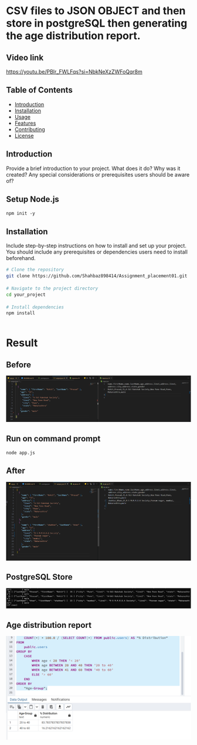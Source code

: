 #  CSV files to JSON OBJECT and then store in postgreSQL then generating the age distribution report.

## Video link
https://youtu.be/PBlr_FWLFqs?si=NbkNeXzZWFoQqr8m

## Table of Contents

- [Introduction](#introduction)
- [Installation](#installation)
- [Usage](#usage)
- [Features](#features)
- [Contributing](#contributing)
- [License](#license)


## Introduction

Provide a brief introduction to your project. What does it do? Why was it created? Any special considerations or prerequisites users should be aware of?

## Setup Node.js

```
npm init -y
```

## Installation

Include step-by-step instructions on how to install and set up your project. You should include any prerequisites or dependencies users need to install beforehand.

```bash
# Clone the repository
git clone https://github.com/Shahbaz898414/Assignment_placement01.git

# Navigate to the project directory
cd your_project

# Install dependencies
npm install
 
```

# Result
## Before
![alt text](image.png)

## Run on command prompt
```
node app.js
```

## After
![alt text](image-2.png)

## PostgreSQL Store
![alt text](image-3.png)

## Age distribution report
![alt text](image-4.png)
